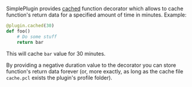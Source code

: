 SimplePlugin provides [cached](http://romanvm.github.io/script.module.simpleplugin/docs/simpleplugin.Addon-class.html#cached) function decorator which allows to cache function's return data for a specified amount of time in minutes. Example:
```python
@plugin.cached(30)
def foo()
    # Do some stuff
    return bar
````
This will cache `bar` value for 30 minutes.

By providing a negative duration value to the decorator you can store function's return data forever (or, more exactly, as long as the cache file `cache.pcl` exists the plugin's profile folder).